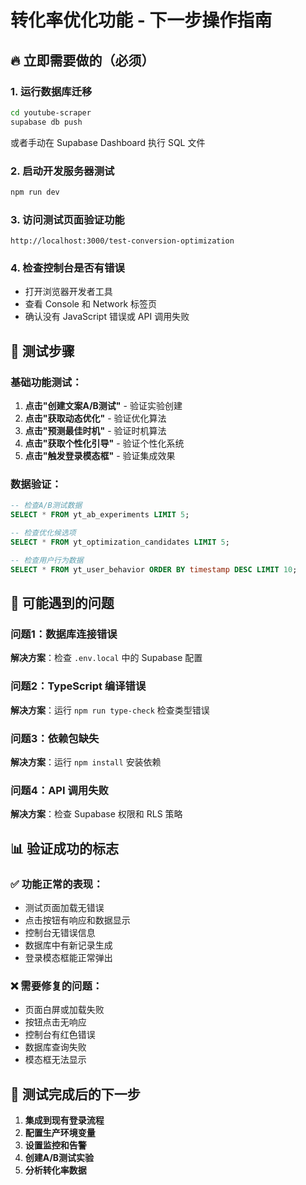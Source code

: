# 转化率优化功能 - 下一步操作指南

## 🔥 立即需要做的（必须）

### 1. 运行数据库迁移
```bash
cd youtube-scraper
supabase db push
```
或者手动在 Supabase Dashboard 执行 SQL 文件

### 2. 启动开发服务器测试
```bash
npm run dev
```

### 3. 访问测试页面验证功能
```
http://localhost:3000/test-conversion-optimization
```

### 4. 检查控制台是否有错误
- 打开浏览器开发者工具
- 查看 Console 和 Network 标签页
- 确认没有 JavaScript 错误或 API 调用失败

## 🧪 测试步骤

### 基础功能测试：
1. **点击"创建文案A/B测试"** - 验证实验创建
2. **点击"获取动态优化"** - 验证优化算法
3. **点击"预测最佳时机"** - 验证时机算法
4. **点击"获取个性化引导"** - 验证个性化系统
5. **点击"触发登录模态框"** - 验证集成效果

### 数据验证：
```sql
-- 检查A/B测试数据
SELECT * FROM yt_ab_experiments LIMIT 5;

-- 检查优化候选项
SELECT * FROM yt_optimization_candidates LIMIT 5;

-- 检查用户行为数据
SELECT * FROM yt_user_behavior ORDER BY timestamp DESC LIMIT 10;
```

## 🔧 可能遇到的问题

### 问题1：数据库连接错误
**解决方案**：检查 `.env.local` 中的 Supabase 配置

### 问题2：TypeScript 编译错误  
**解决方案**：运行 `npm run type-check` 检查类型错误

### 问题3：依赖包缺失
**解决方案**：运行 `npm install` 安装依赖

### 问题4：API 调用失败
**解决方案**：检查 Supabase 权限和 RLS 策略

## 📊 验证成功的标志

### ✅ 功能正常的表现：
- 测试页面加载无错误
- 点击按钮有响应和数据显示
- 控制台无错误信息
- 数据库中有新记录生成
- 登录模态框能正常弹出

### ❌ 需要修复的问题：
- 页面白屏或加载失败
- 按钮点击无响应
- 控制台有红色错误
- 数据库查询失败
- 模态框无法显示

## 🚀 测试完成后的下一步

1. **集成到现有登录流程**
2. **配置生产环境变量**
3. **设置监控和告警**
4. **创建A/B测试实验**
5. **分析转化率数据**